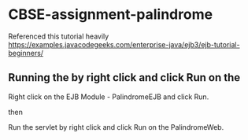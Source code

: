 # CBSE-assignment-palindrome

Referenced this tutorial heavily 
<https://examples.javacodegeeks.com/enterprise-java/ejb3/ejb-tutorial-beginners/> 

## Running the by right click and click Run on the
Right click on the EJB Module - PalindromeEJB and click Run. 

then 

Run the servlet by right click and click Run on the PalindromeWeb.

